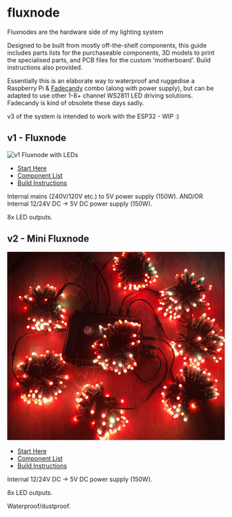 # fluxnode
Fluxnodes are the hardware side of my lighting system

Designed to be built from mostly off-the-shelf components, this guide includes parts lists for the purchaseable components, 3D models to print the specialised parts, and PCB files for the custom 'motherboard'. Build instructions also provided.

Essentially this is an elaborate way to waterproof and ruggedise a Raspberry Pi & [Fadecandy](https://github.com/scanlime/fadecandy) combo (along with power supply), but can be adapted to use other 1-8+ channel WS2811 LED driving solutions. Fadecandy is kind of obsolete these days sadly.

v3 of the system is intended to work with the ESP32 - WIP :)

## v1 - Fluxnode

![v1 Fluxnode with LEDs](v2/images/v1-fluxnode-1.jpg?raw=true)

- [Start Here](v1/README.md)
- [Component List](v1/components.md)
- [Build Instructions](v1/instructions.md)

Internal mains (240V/120V etc.) to 5V power supply (150W).
AND/OR
Internal 12/24V DC -> 5V DC power supply (150W).

8x LED outputs.

## v2 - Mini Fluxnode

![v2 Mini Fluxnode with LEDs](v2/images/v2-fluxnode-1.jpg?raw=true)

- [Start Here](v2/README.md)
- [Component List](v2/components.md)
- [Build Instructions](v2/instructions.md)

Internal 12/24V DC -> 5V DC power supply (150W).

8x LED outputs.

Waterproof/dustproof.

